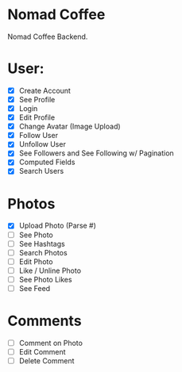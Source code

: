 # Nomad Coffee

Nomad Coffee Backend.

# User:

- [x] Create Account
- [x] See Profile
- [x] Login
- [x] Edit Profile
- [x] Change Avatar (Image Upload)
- [x] Follow User
- [x] Unfollow User
- [x] See Followers and See Following w/ Pagination
- [x] Computed Fields
- [x] Search Users

# Photos

- [x] Upload Photo (Parse #)
- [ ] See Photo
- [ ] See Hashtags
- [ ] Search Photos
- [ ] Edit Photo
- [ ] Like / Unline Photo
- [ ] See Photo Likes
- [ ] See Feed

# Comments

- [ ] Comment on Photo
- [ ] Edit Comment
- [ ] Delete Comment
